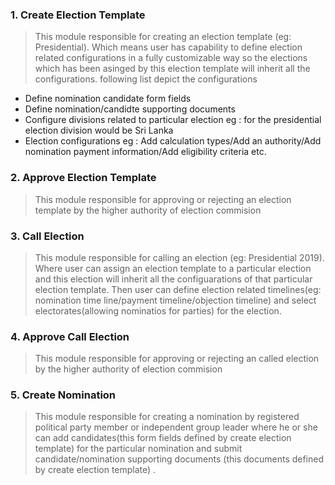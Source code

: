 ### 1. Create Election Template

> This module responsible for creating an election template (eg: Presidential). Which means user has capability to define election related configurations in a fully customizable way so the elections which has been asinged by this election template will inherit all the configurations. following list depict the configurations 
- Define nomination candidate form fields
- Define nomination/candidte supporting documents
- Configure divisions related to particular election eg : for the presidential election division would be Sri Lanka
- Election configurations eg : Add calculation types/Add an authority/Add nomination payment information/Add eligibility criteria etc.

### 2. Approve Election Template

> This module responsible for approving or rejecting an election template by the higher authority of election commision 

### 3. Call Election 

> This module responsible for calling an election (eg: Presidential 2019). Where user can assign an election template to a particular election and this election will inherit all the configuarations of that particular election template. Then
user can define election related timelines(eg: nomination time line/payment timeline/objection timeline)
and select electorates(allowing nominatios for parties) for the election.

### 4. Approve Call Election 

> This module responsible for approving or rejecting an called election by the higher authority of election commision 

### 5. Create Nomination

> This module responsible for creating a nomination by registered political party member or independent group leader where he or she can add candidates(this form fields defined by create election template) for the particular nomination and submit candidate/nomination supporting documents (this documents defined by create election template) .

